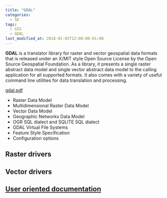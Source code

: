 ```yaml
---
title: "GDAL"
categories:
  - SD
tags:
  - GIS
  - GDAL
last_modified_at: 2018-01-05T12:00:00-01:00
---
```


**GDAL** is a translator library for raster and vector geospatial data formats that is released under an X/MIT style Open Source License by the Open Source Geospatial Foundation. As a library, it presents a single raster abstract data model and single vector abstract data model to the calling application for all supported formats. It also comes with a variety of useful command line utilities for data translation and processing.

[gdal.pdf](/assets/images/posts/2018-01-05-GDAL/gdal-20200627.pdf)

- Raster Data Model
- Multidimensional Raster Data Model
- Vector Data Model
- Geographic Networks Data Model
- OGR SQL dialect and SQLITE SQL dialect
- GDAL Virtual File Systems
- Feature Style Specification
- Configuration options

## Raster drivers

## Vector drivers

## [User oriented documentation](https://gdal.org/user/index.html)
